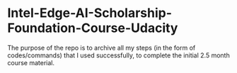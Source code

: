 # Intel-Edge-AI-Scholarship-Foundation-Course-Udacity
  The purpose of the repo is to archive all my steps (in the form of codes/commands) that I used successfully, to complete the initial 2.5 month course material.
